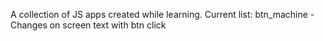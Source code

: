 A collection of JS apps created while learning.
Current list:
btn_machine - Changes on screen text with btn click
